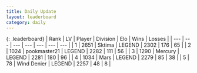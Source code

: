 ```yaml
---
title: Daily Update
layout: leaderboard
category: daily
---
```


{: .leaderboard}
| Rank | LV | Player | Division | Elo | Wins | Losses |
| --- | --- | --- | --- | --- | --- | --- |
| <span data-change="0">1</span> | 2651 | <span title="ID: 353063">Sktima</span> | LEGEND | <span data-change="0">2302</span> | <span data-change="0">176</span> | <span data-change="0">65</span> |
| <span data-change="1">2</span> | 1024 | <span title="ID: 652474">pookmaster21</span> | LEGEND | <span data-change="7">2282</span> | <span data-change="4">111</span> | <span data-change="1">56</span> |
| <span data-change="5">3</span> | 1290 | <span title="ID: 692745">Mercury</span> | LEGEND | <span data-change="42">2281</span> | <span data-change="12">180</span> | <span data-change="2">96</span> |
| <span data-change="-2">4</span> | 1034 | <span title="ID: 651782">Mаrs</span> | LEGEND | <span data-change="0">2279</span> | <span data-change="0">85</span> | <span data-change="0">38</span> |
| <span data-change="-1">5</span> | 78 | <span title="ID: 742601">Wind Denier</span> | LEGEND | <span data-change="0">2257</span> | <span data-change="0">48</span> | <span data-change="0">8</span> |